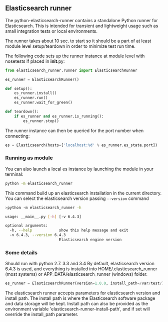 ## Elasticsearch runner 

The python-elasticsearch-runner contains a standalone Python runner for Elasticsearch. This is intended
for transient and lightweight usage such as small integration tests or local environments.

The runner takes about 10 sec. to start so it should be a part of at least module level setup/teardown in
order to minimize test run time.

The following code sets up the runner instance at module level with nosetests if placed in __init__.py:

```python
from elasticsearch_runner.runner import ElasticsearchRunner

es_runner = ElasticsearchRunner()

def setup():
    es_runner.install()
    es_runner.run()
    es_runner.wait_for_green()

def teardown():
    if es_runner and es_runner.is_running():
        es_runner.stop()
```

The runner instance can then be queried for the port number when connecting:

```python
es = Elasticsearch(hosts=['localhost:%d' % es_runner.es_state.port])
```

### Running as module
You can also launch a local es instance by launching the module in your terminal:

````bash
python -m elasticsearch_runner
````

This command build up an elasticsearch installation in the current directory. You can select the 
elasticsearch version passing `--version` command

````bash
>python -m elasticsearch_runner -h

usage: __main__.py [-h] [-v 6.4.3]

optional arguments:
  -h, --help            show this help message and exit
  -v 6.4.3, --version 6.4.3
                        Elasticsearch engine version

````


### Some details
Should run with python 2.7. 3.3 and 3.4
By default, elasticsearch version 6.4.3 is used, and everything is installed into HOME/.elasticsearch_runner (most systems) or APP_DATA/elasticsearch_runner (windows) folder.


```python
es_runner = ElasticsearchRunner(version=1.0.0, install_path=/var/test/)
```

The elasticsearch runner accepts parameters for elasticsearch version and install path. 
The install path is where the Elasticsearch software package and data storage will be kept.
Install path can also be provided as the environment variable 'elasticsearch-runner-install-path', and if set will override the install_path parameter.

